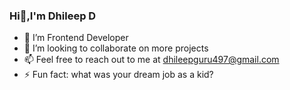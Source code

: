 ### Hi👋,I'm Dhileep D

- 🌱 I’m Frontend Developer
- 👯 I’m looking to collaborate on more projects
- 📫 Feel free to reach out to me at dhileepguru497@gmail.com
- ⚡ Fun fact: what was your dream job as a kid?
